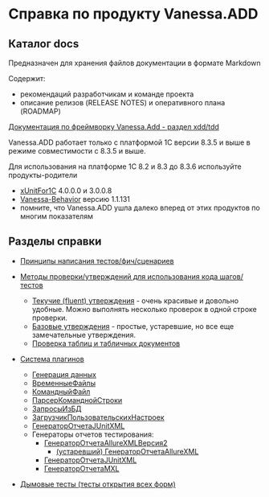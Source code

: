 # Справка по продукту Vanessa.ADD

## Каталог docs

Предназначен для хранения файлов документации в формате Markdown 

Содержит:

* рекомендаций разработчикам и команде проекта
* описание релизов (RELEASE NOTES) и оперативного плана (ROADMAP)

[Документация по фреймворку Vanessa.Add - раздел xdd/tdd](/doc/xdd/README.MD)


Vanessa.ADD работает только с платформой 1С версии 8.3.5 и выше в режиме совместимости с 8.3.5 и выше.

Для использования на платформе 1С 8.2 и 8.3 до 8.3.6 используйте продукты-родители
- [xUnitFor1C](https://github.com/xDrivenDevelopment/xUnitFor1C) 4.0.0.0 и 3.0.0.8
- [Vanessa-Behavior](https://github.com/silverbulleters/vanessa-behavior) версию 1.1.131
- помните, что Vanessa.ADD ушла далеко вперед от этих продуктов по многим показателям


## Разделы справки

* [Принципы написания тестов/фич/сценариев](xdd/Принципы-написания-тестов.MD)


* [Методы проверки/утверждений для использования кода шагов/тестов](xdd/Методы-проверки---утверждения.MD)
  * [Текучие (fluent) утверждения](xdd/Текучие-(fluent)-утверждения.MD) - очень красивые и довольно удобные. Можно выполнять несколько проверок в одной строке проверки.
  * [Базовые утверждения](xdd/Базовые-утверждения.MD) - простые, устаревшие, но все еще замечательные утверждения.
  * [Проверка таблиц и табличных документов](xdd/Проверка-таблиц-и-табличных-документов.MD)

* [Система плагинов](xdd/Система-плагинов.MD)
  * [Генерация данных](xdd/Генерация-данных.MD)
  * [ВременныеФайлы](xdd/ВременныеФайлы.MD)
  * [КомандныйФайл](xdd/КомандныйФайл.MD)
  * [ПарсерКоманднойСтроки](xdd/ПарсерКоманднойСтроки.MD)
  * [ЗапросыИзБД](xdd/ЗапросыИзБД.MD)
  * [ЗагрузчикПользовательскихНастроек](xdd/Загрузчик-пользовательских-настроек.MD)
  * [ГенераторОтчетаJUnitXML](xdd/ГенераторыОтчетов.MD#генераторотчетаjunitxml)
  * Генераторы отчетов тестирования:
    * [ГенераторОтчетаAllureXMLВерсия2](xdd/ГенераторыОтчетов.MD#генераторотчетаallurexmlверсия2)
      * [(устаревший) ГенераторОтчетаAllureXML](xdd/ГенераторыОтчетов.MD#устаревший-генераторотчетаallurexml)
    * [ГенераторОтчетаJUnitXML](xdd/ГенераторыОтчетов.MD#генераторотчетаjunitxml)
    * [ГенераторОтчетаMXL](xdd/ГенераторыОтчетов.MD#генераторотчетаmxl)
  
* [Дымовые тесты (тесты открытия всех форм)](../tests/smoke/readme.md)

